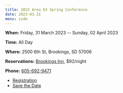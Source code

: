 ```yaml
---
title: 2023 Area 63 Spring Conference
date: 2023-03-31
menu: side
---
```


**When:** Friday, 31 March 2023 -- Sunday, 02 April 2023
<!--more-->

**Time:** All Day

**Where:** 2500 6th St, Brookings, SD 57006

**Reservations:** [Brookings Inn](https://brookingsinn.com), $92/night

**Phone:** [605-692-9471](tel:605-692-9471)

- [Registration](https://www.eventbrite.com/e/area-63-spring-conference-2023-tickets-555922407887)
- [Save the Date](/events/2023-area63-spring-conference/Flyer-1.-2023-Spring-Conference-Flyer-Save-the-Date.pdf)
